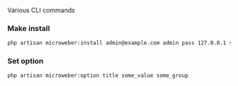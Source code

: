 Various CLI commands


### Make install 
```sh
php artisan microweber:install admin@example.com admin pass 127.0.0.1 site_db root secret -p site_
```

### Set option

```sh
php artisan microweber:option title some_value some_group
```


